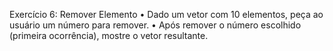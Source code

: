Exercício 6: Remover Elemento
• Dado um vetor com 10 elementos, peça ao usuário um número para remover.
• Após remover o número escolhido (primeira ocorrência), mostre o vetor
resultante.